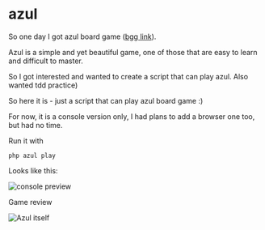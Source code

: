 # azul
So one day I got azul board game ([bgg link](https://boardgamegeek.com/boardgame/230802/azul)).

Azul is a simple and yet beautiful game, one of those that are easy to learn and difficult to master.


So I got interested and wanted to create a script that can play azul. Also wanted tdd practice)

So here it is - just a script that can play azul board game :)

For now, it is a console version only, I had plans to add a browser one too, but had no time.

Run it with
```
php azul play
```
Looks like this:

![console preview](https://github.com/annechko/azul/blob/master/assets/preview-console.gif)

Game review

![Azul itself](https://youtu.be/ykbKYvB5-9g)